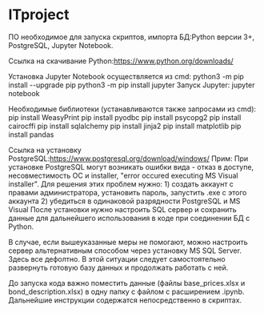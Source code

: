 # ITproject
ПО необходимое для запуска скриптов, импорта БД:Python версии 3+, PostgreSQL, Jupyter Notebook.

Ссылка на скачивание Python:https://www.python.org/downloads/

Установка Jupyter Notebook осуществляется из cmd: 
python3 -m pip install --upgrade pip
python3 -m pip install jupyter
Запуск Jupyter: jupyter notebook

Необходимые библиотеки (устанавливаются также запросами из cmd):
pip install WeasyPrint
pip install pyodbc
pip install psycopg2
pip install cairocffi
pip install sqlalchemy
pip install jinja2
pip install matplotlib
pip install pandas

Ссылка на установку PostgreSQL:https://www.postgresql.org/download/windows/
Прим: При установке PostgreSQL могут возникать ошибки вида - отказ в доступе, несовместимость ОС и installer, "error occured executing MS Visual installer". Для решения этих проблем нужно: 1) создать аккаунт с правами администратора, установить пароль, запустить .exe с этого аккаунта 2) убедиться в одинаковой разрядности PostgreSQL и MS Visual
После установки нужно настроить SQL сервер и сохранить данные для дальнейшего использования в коде при соединении БД с Python.

В случае, если вышеуказанные меры не помогают, можно настроить сервер альтернативным способом через установку MS SQL Server. Здесь все дефолтно. В этой ситуации следует самостоятельно развернуть готовую базу данных и продолжать работать с ней.

До запуска кода важно поместить данные (файлы base_prices.xlsx и bond_description.xlsx) в одну папку с файлом c расширением .ipynb.
Дальнейшие инструкции содержатся непосредственно в скриптах.
